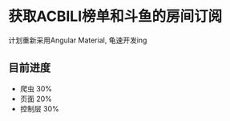 获取ACBILI榜单和斗鱼的房间订阅
=========================

计划重新采用Angular Material, 龟速开发ing

目前进度
---------
+ 爬虫 30%
+ 页面 20%
+ 控制层 30%
